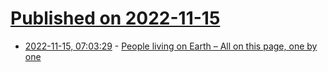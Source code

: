 # [Published on 2022-11-15](index.md)

* [2022-11-15, 07:03:29](https://news.ycombinator.com/item?id=33606153) - [People living on Earth – All on this page, one by one](https://www.worldometers.info/watch/world-population/)
